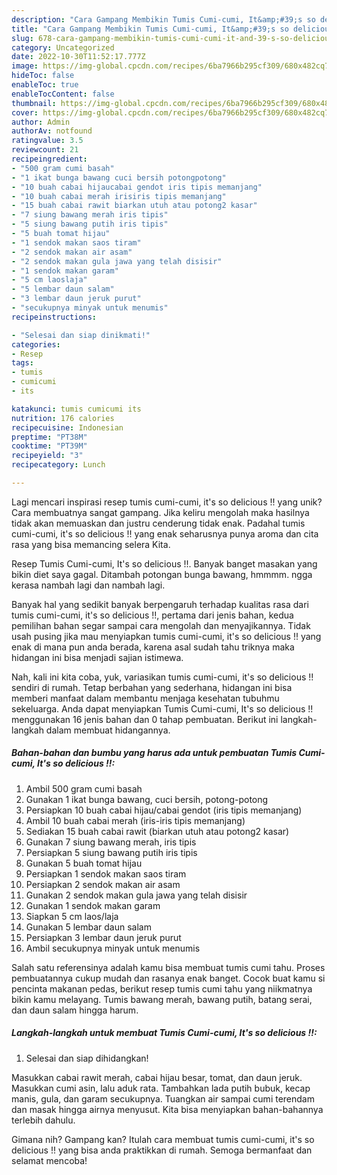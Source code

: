 ```yaml
---
description: "Cara Gampang Membikin Tumis Cumi-cumi, It&amp;#39;s so delicious !! yang Mantap"
title: "Cara Gampang Membikin Tumis Cumi-cumi, It&amp;#39;s so delicious !! yang Mantap"
slug: 678-cara-gampang-membikin-tumis-cumi-cumi-it-and-39-s-so-delicious-yang-mantap
category: Uncategorized
date: 2022-10-30T11:52:17.777Z
image: https://img-global.cpcdn.com/recipes/6ba7966b295cf309/680x482cq70/tumis-cumi-cumi-its-so-delicious-foto-resep-utama.jpg
hideToc: false
enableToc: true
enableTocContent: false
thumbnail: https://img-global.cpcdn.com/recipes/6ba7966b295cf309/680x482cq70/tumis-cumi-cumi-its-so-delicious-foto-resep-utama.jpg
cover: https://img-global.cpcdn.com/recipes/6ba7966b295cf309/680x482cq70/tumis-cumi-cumi-its-so-delicious-foto-resep-utama.jpg
author: Admin
authorAv: notfound
ratingvalue: 3.5
reviewcount: 21
recipeingredient:
- "500 gram cumi basah"
- "1 ikat bunga bawang cuci bersih potongpotong"
- "10 buah cabai hijaucabai gendot iris tipis memanjang"
- "10 buah cabai merah irisiris tipis memanjang"
- "15 buah cabai rawit biarkan utuh atau potong2 kasar"
- "7 siung bawang merah iris tipis"
- "5 siung bawang putih iris tipis"
- "5 buah tomat hijau"
- "1 sendok makan saos tiram"
- "2 sendok makan air asam"
- "2 sendok makan gula jawa yang telah disisir"
- "1 sendok makan garam"
- "5 cm laoslaja"
- "5 lembar daun salam"
- "3 lembar daun jeruk purut"
- "secukupnya minyak untuk menumis"
recipeinstructions:

- "Selesai dan siap dinikmati!"
categories:
- Resep
tags:
- tumis
- cumicumi
- its

katakunci: tumis cumicumi its 
nutrition: 176 calories
recipecuisine: Indonesian
preptime: "PT38M"
cooktime: "PT39M"
recipeyield: "3"
recipecategory: Lunch

---
```





Lagi mencari inspirasi resep tumis cumi-cumi, it&#39;s so delicious !! yang unik? Cara membuatnya sangat gampang. Jika keliru mengolah maka hasilnya tidak akan memuaskan dan justru cenderung tidak enak. Padahal tumis cumi-cumi, it&#39;s so delicious !! yang enak seharusnya punya aroma dan cita rasa yang bisa memancing selera Kita.





Resep Tumis Cumi-cumi, It&#39;s so delicious !!. Banyak banget masakan yang bikin diet saya gagal. Ditambah potongan bunga bawang, hmmmm. ngga kerasa nambah lagi dan nambah lagi.

Banyak hal yang sedikit banyak berpengaruh terhadap kualitas rasa dari tumis cumi-cumi, it&#39;s so delicious !!, pertama dari jenis bahan, kedua pemilihan bahan segar sampai cara mengolah dan menyajikannya. Tidak usah pusing jika mau menyiapkan tumis cumi-cumi, it&#39;s so delicious !! yang enak di mana pun anda berada, karena asal sudah tahu triknya maka hidangan ini bisa menjadi sajian istimewa.






Nah, kali ini kita coba, yuk, variasikan tumis cumi-cumi, it&#39;s so delicious !! sendiri di rumah. Tetap berbahan yang sederhana, hidangan ini bisa memberi manfaat dalam membantu menjaga kesehatan tubuhmu sekeluarga. Anda dapat menyiapkan Tumis Cumi-cumi, It&#39;s so delicious !! menggunakan 16 jenis bahan dan 0 tahap pembuatan. Berikut ini langkah-langkah dalam membuat hidangannya.

<!--inarticleads1-->

##### Bahan-bahan dan bumbu yang harus ada untuk pembuatan Tumis Cumi-cumi, It&#39;s so delicious !!:

1. Ambil 500 gram cumi basah
1. Gunakan 1 ikat bunga bawang, cuci bersih, potong-potong
1. Persiapkan 10 buah cabai hijau/cabai gendot (iris tipis memanjang)
1. Ambil 10 buah cabai merah (iris-iris tipis memanjang)
1. Sediakan 15 buah cabai rawit (biarkan utuh atau potong2 kasar)
1. Gunakan 7 siung bawang merah, iris tipis
1. Persiapkan 5 siung bawang putih iris tipis
1. Gunakan 5 buah tomat hijau
1. Persiapkan 1 sendok makan saos tiram
1. Persiapkan 2 sendok makan air asam
1. Gunakan 2 sendok makan gula jawa yang telah disisir
1. Gunakan 1 sendok makan garam
1. Siapkan 5 cm laos/laja
1. Gunakan 5 lembar daun salam
1. Persiapkan 3 lembar daun jeruk purut
1. Ambil secukupnya minyak untuk menumis


Salah satu referensinya adalah kamu bisa membuat tumis cumi tahu. Proses pembuatannya cukup mudah dan rasanya enak banget. Cocok buat kamu si pencinta makanan pedas, berikut resep tumis cumi tahu yang niikmatnya bikin kamu melayang. Tumis bawang merah, bawang putih, batang serai, dan daun salam hingga harum. 

<!--inarticleads2-->

##### Langkah-langkah untuk membuat Tumis Cumi-cumi, It&#39;s so delicious !!:


1. Selesai dan siap dihidangkan!

Masukkan cabai rawit merah, cabai hijau besar, tomat, dan daun jeruk. Masukkan cumi asin, lalu aduk rata. Tambahkan lada putih bubuk, kecap manis, gula, dan garam secukupnya. Tuangkan air sampai cumi terendam dan masak hingga airnya menyusut. Kita bisa menyiapkan bahan-bahannya terlebih dahulu. 

Gimana nih? Gampang kan? Itulah cara membuat tumis cumi-cumi, it&#39;s so delicious !! yang bisa anda praktikkan di rumah. Semoga bermanfaat dan selamat mencoba!
